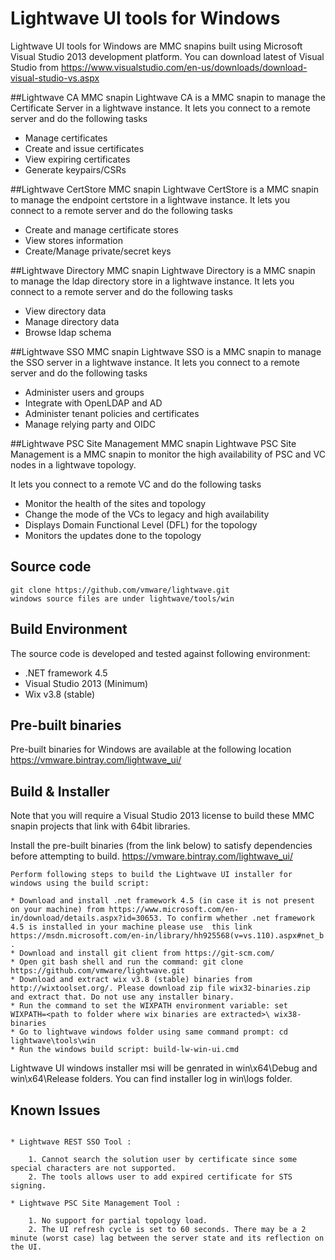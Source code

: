 # Lightwave UI tools for Windows

Lightwave UI tools for Windows are MMC snapins built using Microsoft Visual Studio 2013 development platform.
You can download latest of Visual Studio from https://www.visualstudio.com/en-us/downloads/download-visual-studio-vs.aspx


##Lightwave CA MMC snapin
Lightwave CA is a MMC snapin to manage the Certificate Server in a lightwave instance.
It lets you connect to a remote server and do the following tasks

* Manage certificates
* Create and issue certificates
* View expiring certificates
* Generate keypairs/CSRs


##Lightwave CertStore MMC snapin
Lightwave CertStore is a MMC snapin to manage the endpoint certstore in a lightwave instance.
It lets you connect to a remote server and do the following tasks

* Create and manage certificate stores
* View stores information
* Create/Manage private/secret keys


##Lightwave Directory MMC snapin
Lightwave Directory is a  MMC snapin to manage the ldap directory store in a lightwave instance.
It lets you connect to a remote server and do the following tasks

* View directory data
* Manage directory data
* Browse ldap schema


##Lightwave SSO MMC snapin
Lightwave SSO is a MMC snapin to manage the SSO server in a lightwave instance.
It lets you connect to a remote server and do the following tasks

* Administer users and groups
* Integrate with OpenLDAP and AD
* Administer tenant policies and certificates
* Manage relying party and OIDC


##Lightwave PSC Site Management MMC snapin
Lightwave PSC Site Management is a MMC snapin to monitor the high availability of PSC and VC nodes
in a lightwave topology.

It lets you connect to a remote VC and do the following tasks

* Monitor the health of the sites and topology
* Change the mode of the VCs to legacy and high availability
* Displays Domain Functional Level (DFL) for the topology
* Monitors the updates done to the topology


## Source code
```
git clone https://github.com/vmware/lightwave.git
windows source files are under lightwave/tools/win
```

## Build Environment
The source code is developed and tested against following environment:

* .NET framework 4.5
* Visual Studio 2013 (Minimum)
* Wix v3.8 (stable)


## Pre-built binaries
Pre-built binaries for Windows are available at the following location
https://vmware.bintray.com/lightwave_ui/ 


## Build & Installer
Note that you will require a Visual Studio 2013 license to build these MMC snapin projects that link with 64bit libraries.

Install the pre-built binaries (from the link below) to satisfy dependencies before attempting to build.
https://vmware.bintray.com/lightwave_ui/


```
Perform following steps to build the Lightwave UI installer for windows using the build script:

* Download and install .net framework 4.5 (in case it is not present on your machine) from https://www.microsoft.com/en-in/download/details.aspx?id=30653. To confirm whether .net framework 4.5 is installed in your machine please use  this link https://msdn.microsoft.com/en-in/library/hh925568(v=vs.110).aspx#net_b .
* Download and install git client from https://git-scm.com/
* Open git bash shell and run the command: git clone https://github.com/vmware/lightwave.git
* Download and extract wix v3.8 (stable) binaries from http://wixtoolset.org/. Please download zip file wix32-binaries.zip and extract that. Do not use any installer binary.
* Run the command to set the WIXPATH environment variable: set WIXPATH=<path to folder where wix binaries are extracted>\ wix38-binaries
* Go to lightwave windows folder using same command prompt: cd lightwave\tools\win
* Run the windows build script: build-lw-win-ui.cmd

```
 
Lightwave UI windows installer msi will be genrated in win\x64\Debug and win\x64\Release folders.
You can find installer log in win\logs folder.


## Known Issues

```

* Lightwave REST SSO Tool : 

	1. Cannot search the solution user by certificate since some special characters are not supported. 
	2. The tools allows user to add expired certificate for STS signing.

* Lightwave PSC Site Management Tool :  

	1. No support for partial topology load.
	2. The UI refresh cycle is set to 60 seconds. There may be a 2 minute (worst case) lag between the server state and its reflection on the UI.

```
